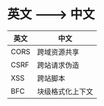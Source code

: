 # 英文 --->  中文

| 英文 | 中文             |
| ---- | ---------------- |
| CORS | 跨域资源共享     |
| CSRF | 跨站请求伪造     |
| XSS  | 跨站脚本         |
| BFC  | 块级格式化上下文 |


